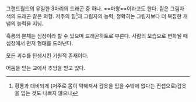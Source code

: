 그랜드월드의 유일한 3마리의 드래곤 중 하나. ==마왕==이라고도 한다.
짙은 그림자 색의 드래곤 같은 외형.
저주의 힘[^note]과 그림자의 능력, 정확히는 그림자보다 더 복잡한 개념의 능력을 지님.

흑룡의 본체는 심장이라 할 수 있으며 드래곤하트로 부른다. 사람의 모습으로 변화될 때 심장에서 먼저 형태를 드러낸다.

모든 괴수를 탄생시킨 기원적 존재이다.

어둠을 믿는 교에서 추앙을 받고 있다.


[^note]: 황룡과 대비되게 (저주로 몸이 약해져서 갑옷을 입을 수밖에 없다는 컨셉으로)갑옷을 입는 것도 나쁘지 않으나